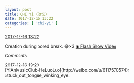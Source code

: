 ```yaml
---
layout: post
title: CHI Yi (池忆)
date: 2017-12-16 13:22
categories: [ 'chi-yi' ]
---
```


<div class="weibo-info">
  <a href="https://weibo.com/6117581836/FzU8f8z6I">2017-12-16 13:22</a>
</div>

Creation during bored break. :grin:×3 [◉ Flash Show Video](https://www.miaopai.com/show/BQPURvlkFnZpEmnWeM4GOP1zbm1DQknpJHUDPg__.htm)

<!-- more -->

*Comments*

<div class="weibo-info">2017-12-16 13:23</div>
[YiAnMusicClub-HeLuoLuo](http://weibo.com/u/6117570574): :stuck_out_tongue_winking_eye:

